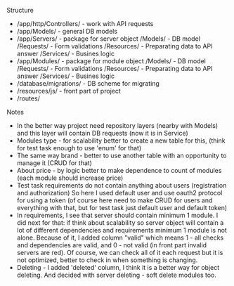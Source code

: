 Structure
- /app/http/Controllers/ - work with API requests
- /app/Models/ - general DB models
- /app/Servers/ - package for server object
            /Models/ - DB model
            /Requests/ - Form validations
            /Resources/ - Preparating data to API answer
            /Services/ - Busines logic
- /app/Modules/ - package for module object
            /Models/ - DB model
            /Requests/ - Form validations
            /Resources/ - Preparating data to API answer
            /Services/ - Busines logic
- /database/migrations/ - DB scheme for migrating
- /resources/js/ - front part of project
- /routes/

Notes
- In the better way project need repository layers (nearby with Models) and this layer will contain DB requests (now it is in Service)
- Modules type - for scalability better to create a new table for this, (think for test task enough to use 'enum' for that)
- The same way brand - better to use another table with an opportunity to manage it (CRUD for that)
- About price - by logic better to make dependence to count of modules (each module should increase price)
- Test task requirements do not contain anything about users (registration and authorization) So here I used default user and use oauth2 protocol for using a token (of course here need to make CRUD for users and everything with that, but for test task just default user and default token)
- In requirements, I see that server should contain minimum 1 module. I did next for that: if think about scalability so server object will contain a lot of different dependencies and requirements minimum 1 module is not alone. Because of it, I added column "valid" which means 1 - all checks and dependencies are valid, and 0 - not valid (in front part invalid servers are red). Of course, we can check all of it each request but it is not optimized, better to check in when something is changing.
- Deleting - I added 'deleted' column, I think it is a better way for object deleting. And decided with server deleting - soft delete modules too.
